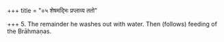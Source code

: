 +++
title = "०५ शेषमद्भिः प्रप्लाव्य ततो"

+++
5. The remainder he washes out with water. Then (follows) feeding of the Brāhmaṇas.
